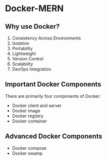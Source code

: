 # Docker-MERN
<h2>Why use Docker?</h2>
<ol>
<li/>Consistency Across Environments
<li/>Isolation
<li/>Portability
<li/>Lightweight
<li/>Version Control
<li/>Scalability
<li/>DevOps Integration
</ol>

<H2>Important Docker Components</H2>
    There are primarily four components of Docker:
<ul>
    <li/>Docker client and server 
    <li/>Docker image 
    <li/>Docker registry 
    <li/>Docker container
</ul>

<H2>Advanced Docker Components</H2>
<ul>
<li/> Docker compose 
<li/> Docker swamp </ul>